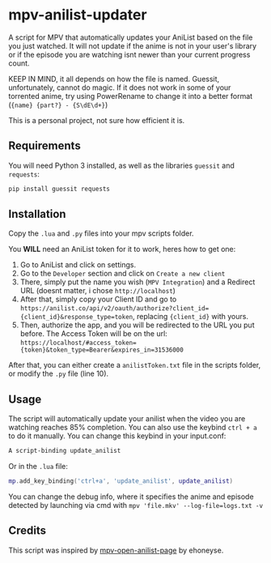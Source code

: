 # mpv-anilist-updater
A script for MPV that automatically updates your AniList based on the file you just watched. It will not update if the anime is not in your user's library or if the episode you are watching isnt newer than your current progress count.

KEEP IN MIND, it all depends on how the file is named. Guessit, unfortunately, cannot do magic. If it does not work in some of your torrented anime, try using PowerRename to change it into a better format (`{name} {part?} - {S\dE\d+}`)

This is a personal project, not sure how efficient it is.

## Requirements
You will need Python 3 installed, as well as the libraries `guessit` and `requests`:
```bash
pip install guessit requests
```

## Installation
Copy the `.lua` and `.py` files into your mpv scripts folder.

You **WILL** need an AniList token for it to work, heres how to get one:
  1. Go to AniList and click on settings.
  2. Go to the `Developer` section and click on `Create a new client`
  3. There, simply put the name you wish (`MPV Integration`) and a Redirect URL (doesnt matter, i chose `http://localhost`)
  4. After that, simply copy your Client ID and go to `https://anilist.co/api/v2/oauth/authorize?client_id={client_id}&response_type=token`, replacing `{client_id}` with yours.
  5. Then, authorize the app, and you will be redirected to the URL you put before. The Access Token will be on the url: `https://localhost/#access_token={token}&token_type=Bearer&expires_in=31536000`

After that, you can either create a `anilistToken.txt` file in the scripts folder, or modify the `.py` file (line 10).

## Usage
The script will automatically update your anilist when the video you are watching reaches 85% completion. You can also use the keybind `ctrl + a` to do it manually.
You can change this keybind in your input.conf:
```bash
A script-binding update_anilist
```

Or in the `.lua` file:
```lua
mp.add_key_binding('ctrl+a', 'update_anilist', update_anilist)
```

You can change the debug info, where it specifies the anime and episode detected by launching via cmd with `mpv 'file.mkv' --log-file=logs.txt -v`
## Credits
This script was inspired by [mpv-open-anilist-page](https://github.com/ehoneyse/mpv-open-anilist-page) by ehoneyse.
